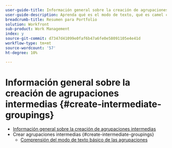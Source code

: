 ```yaml
---
user-guide-title: Información general sobre la creación de agrupaciones intermedias
user-guide-description: Aprenda qué es el modo de texto, qué es camel case y cómo utilizar algunos bloques de código básicos del modo de texto "plug and play" para crear agrupaciones que vayan más allá de las capacidades del generador estándar.
breadcrumb-title: Resumen para Portfolio
solution: Workfront
sub-product: Work Management
index: y
source-git-commit: d7347d41099e0faf6b47a6fe0e58091105e4e41d
workflow-type: tm+mt
source-wordcount: '57'
ht-degree: 10%

---
```




# Información general sobre la creación de agrupaciones intermedias {#create-intermediate-groupings}

+ [Información general sobre la creación de agrupaciones intermedias](overview.md)
+ Crear agrupaciones intermedias {#create-intermediate-groupings}
   + [Comprensión del modo de texto básico de las agrupaciones](basic-text-mode-for-groupings.md)


